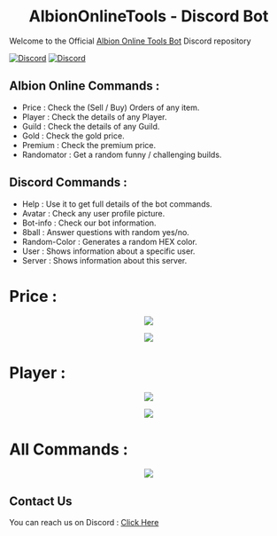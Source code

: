 <h1 align="center"> AlbionOnlineTools - Discord Bot </h1>

Welcome to the Official [Albion Online Tools Bot](https://discord.gg/7pv5b8XWVy) Discord repository

[![Discord](https://img.shields.io/discord/1095372949718048771?color=660033&label=Discord&logo=discord&logoColor=white&style=flat)](https://discord.gg/7pv5b8XWVy)
<a target="_blank" href="https://discordapp.com/users/907731551431835658">
    <img alt="Discord" src="https://img.shields.io/badge/legita-00006b.svg?&style=for-the-badge&logo=Discord&logoColor=white" />
</a>

## Albion Online Commands : 
- Price : Check the (Sell / Buy) Orders of any item.
- Player : Check the details of any Player.
- Guild : Check the details of any Guild.
- Gold : Check the gold price.
- Premium : Check the premium price.
- Randomator : Get a random funny / challenging builds.

## Discord Commands : 
- Help : Use it to get full details of the bot commands.
- Avatar : Check any user profile picture.
- Bot-info : Check our bot information.
- 8ball : Answer questions with random yes/no.
- Random-Color : Generates a random HEX color.
- User : Shows information about a specific user.
- Server : Shows information about this server.

# Price :
<p align="center" align='right'>
  <img src="https://github.com/LegitaDev/AlbionOnlineTools-Bot/assets/50632062/cdbcda93-7ab5-4e48-b27c-0a2e5bb3bec6"/>
</p>

<p align="center" align='right'>
  <img src="https://github.com/LegitaDev/AlbionOnlineTools-Bot/assets/50632062/26d21218-7ee1-48c1-a97e-a1556df85c01"/>
</p>

# Player :
<p align="center" align='right'>
  <img src="https://github.com/LegitaDev/AlbionOnlineTools-Bot/assets/50632062/3425529b-7d8e-4991-af27-d01c90356e04"/>
</p>

<p align="center" align='right'>
  <img src="https://github.com/LegitaDev/AlbionOnlineTools-Bot/assets/50632062/9d54b3e3-618c-4af9-91a6-2733654a8b5d"/>
</p>

# All Commands :
<p align="center" align='right'>
  <img src="https://github.com/LegitaDev/AlbionOnlineTools-Bot/assets/50632062/8105ef3f-2e52-4412-8b81-13fa704d665d"/>
</p>

## Contact Us
You can reach us on Discord : [Click Here](https://discord.gg/7pv5b8XWVy)
